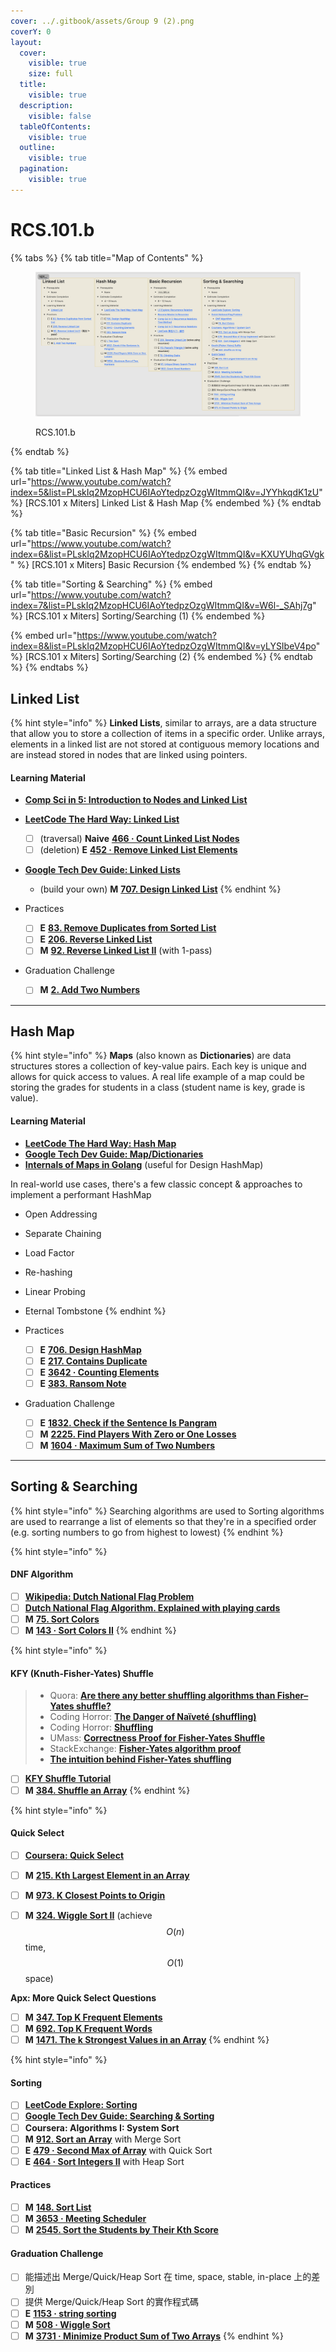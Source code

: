 ```yaml
---
cover: ../.gitbook/assets/Group 9 (2).png
coverY: 0
layout:
  cover:
    visible: true
    size: full
  title:
    visible: true
  description:
    visible: false
  tableOfContents:
    visible: true
  outline:
    visible: true
  pagination:
    visible: true
---
```


# RCS.101.b

{% tabs %}
{% tab title="Map of Contents" %}
<figure><img src="../.gitbook/assets/image (38).png" alt=""><figcaption><p>RCS.101.b</p></figcaption></figure>
{% endtab %}

{% tab title="Linked List & Hash Map" %}
{% embed url="https://www.youtube.com/watch?index=5&list=PLskIq2MzopHCU6IAoYtedpzOzgWItmmQI&v=JYYhkqdK1zU" %}
\[RCS.101 x Miters] Linked List & Hash Map
{% endembed %}
{% endtab %}

{% tab title="Basic Recursion" %}
{% embed url="https://www.youtube.com/watch?index=6&list=PLskIq2MzopHCU6IAoYtedpzOzgWItmmQI&v=KXUYUhqGVgk" %}
\[RCS.101 x Miters] Basic Recursion
{% endembed %}
{% endtab %}

{% tab title="Sorting & Searching" %}
{% embed url="https://www.youtube.com/watch?index=7&list=PLskIq2MzopHCU6IAoYtedpzOzgWItmmQI&v=W6l-_SAhj7g" %}
\[RCS.101 x Miters] Sorting/Searching (1)
{% endembed %}

{% embed url="https://www.youtube.com/watch?index=8&list=PLskIq2MzopHCU6IAoYtedpzOzgWItmmQI&v=yLYSIbeV4po" %}
\[RCS.101 x Miters] Sorting/Searching (2)
{% endembed %}
{% endtab %}
{% endtabs %}

## Linked List

{% hint style="info" %}
**Linked Lists**, similar to arrays, are a data structure that allow you to store a collection of items in a specific order. Unlike arrays, elements in a linked list are not stored at contiguous memory locations and are instead stored in nodes that are linked using pointers.



#### Learning Material

* [**Comp Sci in 5: Introduction to Nodes and Linked List**](https://www.youtube.com/watch?v=m40pUS58i7k)
* [**LeetCode The Hard Way: Linked List**](https://leetcodethehardway.com/tutorials/basic-topics/linked-list)
  * [ ] (traversal) **Naive** [**466 · Count Linked List Nodes**](https://www.lintcode.com/problem/466/?showListFe=true\&page=1\&problemTypeId=2\&tagIds=362\&ordering=level\&pageSize=50)
  * [ ] (deletion) **E** [**452 · Remove Linked List Elements**](https://www.lintcode.com/problem/452/?showListFe=true\&page=1\&problemTypeId=2\&tagIds=362\&ordering=level\&pageSize=50)
* [**Google Tech Dev Guide: Linked Lists**](https://techdevguide.withgoogle.com/paths/data-structures-and-algorithms/#sequence-2)
  * (build your own) **M** [**707. Design Linked List**](https://leetcode.com/problems/design-linked-list/)
{% endhint %}

* Practices
  * [ ] **E** [**83. Remove Duplicates from Sorted List**](https://leetcode.com/problems/remove-duplicates-from-sorted-list/)
  * [ ] **E** [**206. Reverse Linked List**](https://leetcode.com/problems/reverse-linked-list/)
  * [ ] **M** [**92. Reverse Linked List II**](https://leetcode.com/problems/reverse-linked-list-ii/) (with 1-pass)
* Graduation Challenge
  * [ ] **M** [**2. Add Two Numbers**](https://leetcode.com/problems/add-two-numbers/)

***

## Hash Map

{% hint style="info" %}
**Maps** (also known as **Dictionaries**) are data structures stores a collection of key-value pairs. Each key is unique and allows for quick access to values. A real life example of a map could be storing the grades for students in a class (student name is key, grade is value).



#### Learning Material

* [**LeetCode The Hard Way: Hash Map**](https://leetcodethehardway.com/tutorials/basic-topics/hash-map)
* [**Google Tech Dev Guide: Map/Dictionaries**](https://techdevguide.withgoogle.com/paths/data-structures-and-algorithms/#linear)
* [**Internals of Maps in Golang**](https://www.youtube.com/watch?v=ACQs6mdylxo) (useful for Design HashMap)



In real-world use cases, there's a few classic concept & approaches to implement a performant HashMap

* Open Addressing
* Separate Chaining
* Load Factor
* Re-hashing
* Linear Probing
* Eternal Tombstone
{% endhint %}

* Practices
  * [ ] **E** [**706. Design HashMap**](https://leetcode.com/problems/design-hashmap/)
  * [ ] **E** [**217. Contains Duplicate**](https://leetcode.com/problems/contains-duplicate/)
  * [ ] **E** [**3642 · Counting Elements**](https://www.lintcode.com/problem/3642/)
  * [ ] **E** [**383. Ransom Note**](https://leetcode.com/problems/ransom-note/)
* Graduation Challenge
  * [ ] **E** [**1832. Check if the Sentence Is Pangram**](https://leetcode.com/problems/check-if-the-sentence-is-pangram/)
  * [ ] **M** [**2225. Find Players With Zero or One Losses**](https://leetcode.com/problems/find-players-with-zero-or-one-losses/)
  * [ ] **M** [**1604 · Maximum Sum of Two Numbers**](https://www.lintcode.com/problem/1604/)

***

## Sorting & Searching

{% hint style="info" %}
Searching algorithms are used to Sorting algorithms are used to rearrange a list of elements so that they're in a specified order (e.g. sorting numbers to go from highest to lowest)
{% endhint %}

{% hint style="info" %}
#### DNF Algorithm&#x20;

* [ ] [**Wikipedia: Dutch National Flag Problem**](https://en.wikipedia.org/wiki/Dutch\_national\_flag\_problem)
* [ ] [**Dutch National Flag Algorithm. Explained with playing cards**](https://www.youtube.com/watch?v=9pdkbqGwUhs)
* [ ] **M** [**75. Sort Colors**](https://leetcode.com/problems/sort-colors/)
* [ ] **M** [**143 · Sort Colors II**](https://www.lintcode.com/problem/143/)
{% endhint %}

{% hint style="info" %}
#### KFY (Knuth-Fisher-Yates) Shuffle

> * Quora: [**Are there any better shuffling algorithms than Fisher–Yates shuffle?**](https://www.quora.com/Are-there-any-better-shuffling-algorithms-than-Fisher%E2%80%93Yates-shuffle)
> * Coding Horror: [**The Danger of Naïveté (shuffling)**](https://blog.codinghorror.com/the-danger-of-naivete/)
> * Coding Horror: [**Shuffling**](https://blog.codinghorror.com/shuffling/)
> * UMass: [**Correctness Proof for Fisher-Yates Shuffle**](https://people.cs.umass.edu/\~phaas/CS590M/handouts/Fisher-Yates-proof.pdf)
> * StackExchange: [**Fisher-Yates algorithm proof**](https://math.stackexchange.com/questions/3920328/fisher-yates-algorithm-proof)
> * [**The intuition behind Fisher-Yates shuffling**](https://eli.thegreenplace.net/2010/05/28/the-intuition-behind-fisher-yates-shuffling/)

* [ ] [**KFY Shuffle Tutorial**](https://www.youtube.com/watch?v=tLxBwSL3lPQ)
* [ ] **M** [**384. Shuffle an Array**](https://leetcode.com/problems/shuffle-an-array/)
{% endhint %}

{% hint style="info" %}
#### Quick Select

* [ ] [**Coursera: Quick Select**](https://www.coursera.org/learn/algorithms-part1/lecture/UQxFT/selection)
* [ ] **M** [**215. Kth Largest Element in an Array**](https://leetcode.com/problems/kth-largest-element-in-an-array/)
* [ ] **M** [**973. K Closest Points to Origin**](https://leetcode.com/problems/k-closest-points-to-origin/)
* [ ] **M** [**324. Wiggle Sort II**](https://leetcode.com/problems/wiggle-sort-ii/) (achieve $$O(n)$$ time, $$O(1)$$ space)



**Apx: More Quick Select Questions**

* [ ] **M** [**347. Top K Frequent Elements**](https://leetcode.com/problems/top-k-frequent-elements/)
* [ ] **M** [**692. Top K Frequent Words**](https://leetcode.com/problems/top-k-frequent-words/)
* [ ] **M** [**1471. The k Strongest Values in an Array**](https://leetcode.com/problems/the-k-strongest-values-in-an-array/)
{% endhint %}

{% hint style="info" %}
#### Sorting

* [ ] [**LeetCode Explore: Sorting**](https://leetcode.com/explore/learn/card/sorting/)
* [ ] [**Google Tech Dev Guide: Searching & Sorting**](https://techdevguide.withgoogle.com/paths/data-structures-and-algorithms/#sequence-8)
* [ ] **Coursera: Algorithms I: System Sort**
* [ ] **M** [**912. Sort an Array**](https://leetcode.com/problems/sort-an-array/) with Merge Sort
* [ ] **E** [**479 · Second Max of Array**](https://www.lintcode.com/problem/479/?\_from=problem\_tag\&fromId=383) with Quick Sort
* [ ] **E** [**464 · Sort Integers II**](https://www.lintcode.com/problem/464/description) with Heap Sort

#### Practices

* [ ] **M** [**148. Sort List**](https://leetcode.com/problems/sort-list/)
* [ ] **M** [**3653 · Meeting Scheduler**](https://www.lintcode.com/problem/3653/?\_from=problem\_tag\&fromId=383)
* [ ] **M** [**2545. Sort the Students by Their Kth Score**](https://leetcode.com/problems/sort-the-students-by-their-kth-score/)

#### Graduation Challenge

* [ ] 能描述出 Merge/Quick/Heap Sort 在 time, space, stable, in-place 上的差別
* [ ] 提供 Merge/Quick/Heap Sort 的實作程式碼
* [ ] **E** [**1153 · string sorting**](https://www.lintcode.com/problem/1153/?showListFe=true\&page=1\&problemTypeId=2\&tagIds=383\&level=1\&ordering=id\&pageSize=50)
* [ ] **M** [**508 · Wiggle Sort**](https://www.lintcode.com/problem/508/?showListFe=true\&page=1\&problemTypeId=2\&tagIds=383\&level=2\&ordering=level\&pageSize=50)
* [ ] **M** [**3731 · Minimize Product Sum of Two Arrays**](https://www.lintcode.com/problem/3731/description)
{% endhint %}
